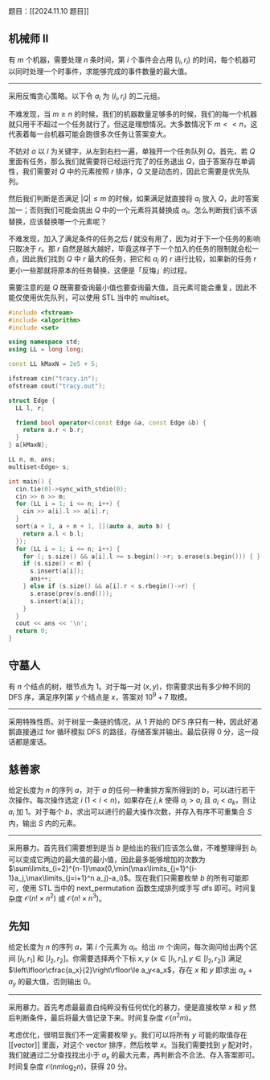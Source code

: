 题目：[[2024.11.10 题目]]

## 机械师 II

有 $m$ 个机器，需要处理 $n$ 条时间，第 $i$ 个事件会占用 $[l_i,r_i)$ 的时间，每个机器可以同时处理一个时事件，求能够完成的事件数量的最大值。

---

采用反悔贪心策略。以下令 $a_i$ 为 $(l_i,r_i)$ 的二元组。

不难发现，当 $m\ge n$ 的时候，我们的机器数量足够多的时候，我们的每一个机器就只用干不超过一个任务就行了。但这是理想情况。大多数情况下 $m<<n$，这代表着每一台机器可能会跑很多次任务让答案变大。

不妨对 $a$ 以 $l$ 为关键字，从左到右扫一遍，单独开一个任务队列 $Q$。首先，若 $Q$ 里面有任务，那么我们就需要将已经运行完了的任务退出 $Q$，由于答案存在单调性，我们需要对 $Q$ 中的元素按照 $r$ 排序，$Q$ 又是动态的，因此它需要是优先队列。

然后我们判断是否满足 $|Q|\le m$ 的时候，如果满足就直接将 $a_i$ 放入 $Q$，此时答案加一；否则我们可能会挑出 $Q$ 中的一个元素将其替换成 $a_i$。怎么判断我们该不该替换，应该替换哪一个元素呢？

不难发现，加入了满足条件的任务之后 $l$ 就没有用了，因为对于下一个任务的影响只取决于 $r$。那 $r$ 自然是越大越好，毕竟这样子下一个加入的任务的限制就会松一点，因此我们找到 $Q$ 中 $r$ 最大的任务，把它和 $a_i$ 的 $r$ 进行比较，如果新的任务 $r$ 更小一些那就将原本的任务替换，这便是「反悔」的过程。

需要注意的是 $Q$ 既需要查询最小值也要查询最大值，且元素可能会重复，因此不能仅使用优先队列，可以使用 STL 当中的 multiset。

```cpp
#include <fstream>
#include <algorithm>
#include <set>

using namespace std;
using LL = long long;

const LL kMaxN = 2e5 + 5;

ifstream cin("tracy.in");
ofstream cout("tracy.out");

struct Edge {
  LL l, r;

  friend bool operator<(const Edge &a, const Edge &b) {
    return a.r < b.r;
  }
} a[kMaxN];

LL n, m, ans;
multiset<Edge> s;

int main() {
  cin.tie(0)->sync_with_stdio(0);
  cin >> n >> m;
  for (LL i = 1; i <= n; i++) {
    cin >> a[i].l >> a[i].r;
  }
  sort(a + 1, a + n + 1, [](auto a, auto b) {
    return a.l < b.l;
  });
  for (LL i = 1; i <= n; i++) {
    for (; s.size() && a[i].l >= s.begin()->r; s.erase(s.begin())) { }
    if (s.size() < m) {
      s.insert(a[i]);
      ans++;
    } else if (s.size() && a[i].r < s.rbegin()->r) {
      s.erase(prev(s.end()));
      s.insert(a[i]);
    }
  }
  cout << ans << '\n';
  return 0;
}
```

## 守墓人

有 $n$ 个结点的树，根节点为 $1$。对于每一对 $(x,y)$，你需要求出有多少种不同的 DFS 序，满足序列第 $y$ 个结点是 $x$，答案对 $10^9+7$ 取模。

---

采用特殊性质。对于树呈一条链的情况，从 $1$ 开始的 DFS 序只有一种，因此好渴鹅直接通过 for 循环模拟 DFS 的路径，存储答案并输出。最后获得 $0$ 分，这一段话都是废话。

## 慈善家

给定长度为 $n$ 的序列 $a$，对于 $a$ 的任何一种重排方案所得到的 $b$，可以进行若干次操作。每次操作选定 $i$ $(1<i<n)$，如果存在 $j,k$ 使得 $a_j>a_i$ 且 $a_i<a_k$，则让 $a_i$ 加 $1$。对于每个 $b$，求出可以进行的最大操作次数，并存入有序不可重集合 $S$ 内，输出 $S$ 内的元素。

---

采用暴力。首先我们需要想到是当 $b$ 是给出的我们应该怎么做，不难整理得到 $b_i$ 可以变成它两边的最大值的最小值，因此最多能够增加的次数为 $\sum\limits_{i=2}^{n-1}\max(0,\min(\max\limits_{j=1}^{i-1}a_j,\max\limits_{j=i+1}^n a_j)-a_i)$。现在我们只需要枚举 $b$ 的所有可能即可，使用 STL 当中的 next_permutation 函数生成排列或手写 dfs 即可。时间复杂度 $\mathcal O(n!\times n^2)$ 或 $\mathcal O(n!\times n^3)$。

## 先知

给定长度为 $n$ 的序列 $a$，第 $i$ 个元素为 $a_i$。给出 $m$ 个询问，每次询问给出两个区间 $[l_1,r_1]$ 和 $[l_2,r_2]$。你需要选择两个下标 $x,y$ $(x\in [l_1,r_1],y\in [l_2,r_2])$ 满足 $\left\lfloor\cfrac{a_x}{2}\right\rfloor\le a_y<a_x$，存在 $x$ 和 $y$ 即求出 $a_x+a_y$ 的最大值，否则输出 $0$。

---

采用暴力。首先考虑最最直白纯粹没有任何优化的暴力，便是直接枚举 $x$ 和 $y$ 然后判断条件，最后将最大值记录下来。时间复杂度 $\mathcal O(n^2m)$。

考虑优化，很明显我们不一定需要枚举 $y$。我们可以将所有 $y$ 可能的取值存在 [[vector]] 里面，对这个 vector 排序，然后枚举 $x$。当我们需要找到 $y$ 配对时，我们就通过二分查找找出小于 $a_x$ 的最大元素，再判断合不合法、存入答案即可。时间复杂度 $\mathcal O(nm\log_2 n)$，获得 $20$ 分。
